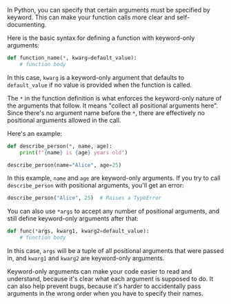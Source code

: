 In Python, you can specify that certain arguments must be specified by keyword. This can make your function calls more clear and self-documenting.

Here is the basic syntax for defining a function with keyword-only arguments:

```python
def function_name(*, kwarg=default_value):
    # function body
```

In this case, `kwarg` is a keyword-only argument that defaults to `default_value` if no value is provided when the function is called.

The `*` in the function definition is what enforces the keyword-only nature of the arguments that follow. It means "collect all positional arguments here". Since there's no argument name before the `*`, there are effectively no positional arguments allowed in the call.

Here's an example:

```python
def describe_person(*, name, age):
    print(f"{name} is {age} years old")

describe_person(name="Alice", age=25)
```

In this example, `name` and `age` are keyword-only arguments. If you try to call `describe_person` with positional arguments, you'll get an error:

```python
describe_person("Alice", 25)  # Raises a TypeError
```

You can also use `*args` to accept any number of positional arguments, and still define keyword-only arguments after that:

```python
def func(*args, kwarg1, kwarg2=default_value):
    # function body
```

In this case, `args` will be a tuple of all positional arguments that were passed in, and `kwarg1` and `kwarg2` are keyword-only arguments.

Keyword-only arguments can make your code easier to read and understand, because it's clear what each argument is supposed to do. It can also help prevent bugs, because it's harder to accidentally pass arguments in the wrong order when you have to specify their names.
